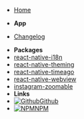 * [Home](/)
- **App**
* [Changelog](changelog.md)
- **Packages**
- [react-native-i18n](packages/i18n)
- [react-native-theming](packages/theming)
- [react-native-timeago](packages/timeago)
- [react-native-webview](packages/webview)
- [instagram-zoomable](packages/instagram-zoomable)
- **Links**
- [![Github](https://icongram.jgog.in/simple/github.svg?color=808080&size=16)Github](https://github.com/postillonmedia)
- [![NPM](https://icongram.jgog.in/simple/npm.svg?colored&size=16)NPM](https://www.npmjs.com/search?q=@postillon)